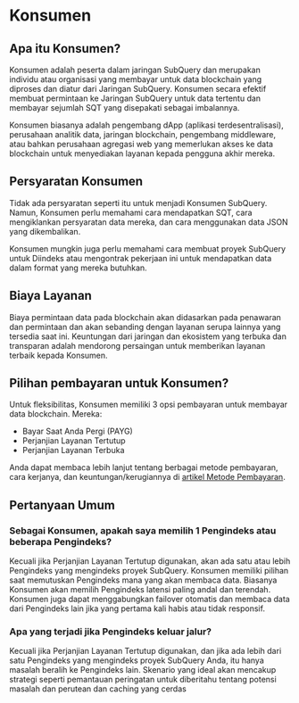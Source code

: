 # Konsumen

## Apa itu Konsumen?

Konsumen adalah peserta dalam jaringan SubQuery dan merupakan individu atau organisasi yang membayar untuk data blockchain yang diproses dan diatur dari Jaringan SubQuery. Konsumen secara efektif membuat permintaan ke Jaringan SubQuery untuk data tertentu dan membayar sejumlah SQT yang disepakati sebagai imbalannya.

Konsumen biasanya adalah pengembang dApp (aplikasi terdesentralisasi), perusahaan analitik data, jaringan blockchain, pengembang middleware, atau bahkan perusahaan agregasi web yang memerlukan akses ke data blockchain untuk menyediakan layanan kepada pengguna akhir mereka.

## Persyaratan Konsumen

Tidak ada persyaratan seperti itu untuk menjadi Konsumen SubQuery. Namun, Konsumen perlu memahami cara mendapatkan SQT, cara mengiklankan persyaratan data mereka, dan cara menggunakan data JSON yang dikembalikan.

Konsumen mungkin juga perlu memahami cara membuat proyek SubQuery untuk Diindeks atau mengontrak pekerjaan ini untuk mendapatkan data dalam format yang mereka butuhkan.

## Biaya Layanan

Biaya permintaan data pada blockchain akan didasarkan pada penawaran dan permintaan dan akan sebanding dengan layanan serupa lainnya yang tersedia saat ini. Keuntungan dari jaringan dan ekosistem yang terbuka dan transparan adalah mendorong persaingan untuk memberikan layanan terbaik kepada Konsumen.

## Pilihan pembayaran untuk Konsumen?

Untuk fleksibilitas, Konsumen memiliki 3 opsi pembayaran untuk membayar data blockchain. Mereka:

- Bayar Saat Anda Pergi (PAYG)
- Perjanjian Layanan Tertutup
- Perjanjian Layanan Terbuka

Anda dapat membaca lebih lanjut tentang berbagai metode pembayaran, cara kerjanya, dan keuntungan/kerugiannya di [artikel Metode Pembayaran](./payment-methods.md).

## Pertanyaan Umum

### Sebagai Konsumen, apakah saya memilih 1 Pengindeks atau beberapa Pengindeks?

Kecuali jika Perjanjian Layanan Tertutup digunakan, akan ada satu atau lebih Pengindeks yang mengindeks proyek SubQuery. Konsumen memiliki pilihan saat memutuskan Pengindeks mana yang akan membaca data. Biasanya Konsumen akan memilih Pengindeks latensi paling andal dan terendah. Konsumen juga dapat menggabungkan failover otomatis dan membaca data dari Pengindeks lain jika yang pertama kali habis atau tidak responsif.

### Apa yang terjadi jika Pengindeks keluar jalur?

Kecuali jika Perjanjian Layanan Tertutup digunakan, dan jika ada lebih dari satu Pengindeks yang mengindeks proyek SubQuery Anda, itu hanya masalah beralih ke Pengindeks lain. Skenario yang ideal akan mencakup strategi seperti pemantauan peringatan untuk diberitahu tentang potensi masalah dan perutean dan caching yang cerdas
